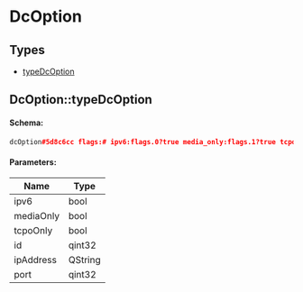 # DcOption

## Types

* [typeDcOption](#dcoptiontypedcoption)

## DcOption::typeDcOption

#### Schema:

```c++
dcOption#5d8c6cc flags:# ipv6:flags.0?true media_only:flags.1?true tcpo_only:flags.2?true id:int ip_address:string port:int = DcOption;
```

#### Parameters:

|Name|Type|
|----|----|
|ipv6|bool|
|mediaOnly|bool|
|tcpoOnly|bool|
|id|qint32|
|ipAddress|QString|
|port|qint32|

